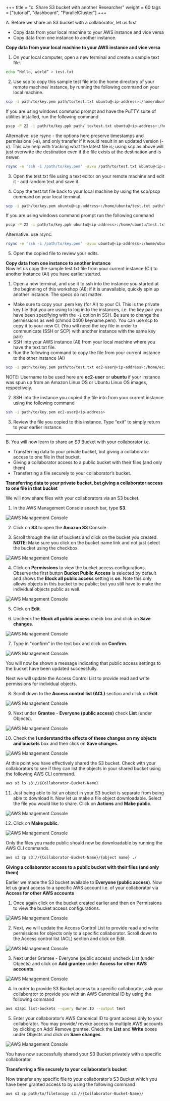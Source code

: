 +++
title = "c. Share S3 bucket with another Researcher"
weight = 60
tags = ["tutorial", "dashboard", "ParallelCluster"]
+++


A. Before we share an S3 bucket with a collaborator, let us first  
- Copy data from your local machine to your AWS instance and vice versa  
- Copy data from one instance to another instance.   

**Copy data from your local machine to your AWS instance and vice versa**
1.	On your local computer, open a new terminal and create a sample text file. 

```bash
echo “Hello, world” > test.txt
```
  
2.	Use scp to copy this sample test file into the home directory of your remote machine/ instance, by running the following command on your local machine. 
```bash
scp -i path/to/key.pem path/to/test.txt ubuntu@<ip-address>:/home/ubuntu/
```

If you are using windows command prompt and have the PuTTY suite of utilities installed, run the following command   
```bash
pscp -P 22 -i path/to/key.ppk path/	to/test.txt ubuntu@<ip-address>:/home/ubuntu/
```

Alternative: use rsync - the options here preserve timestamps and permissions (-a), and only transfer if it would result in an updated version (-u). This can help with tracking what the latest file is; using scp as above will just overwrite the destination even if the file exists at the destination and is newer.
```bash
rsync -e 'ssh -i /path/to/key.pem' -avxu /path/to/test.txt ubuntu@<ip-address>:/home/ubuntu/
```

3.	Open the test.txt file using a text editor on your remote machine and edit it - add random text and save it.

4.	Copy the test.txt file back to your local machine by using the scp/pscp command on your local terminal.

```bash
scp -i path/to/key.pem ubuntu@<ip-address>:/home/ubuntu/test.txt path/to/folder/localmachine
```
If you are using windows command prompt run the following command 
```bash
pscp -P 22 -i path/to/key.ppk ubuntu@<ip-address>:/home/ubuntu/test.txt path/to/folder/localmachine 
```

Alternative: use rsync:
```bash
rsync -e 'ssh -i /path/to/key.pem' -avux ubuntu@<ip-address>:/home/ubuntu/test.txt /path/to/folder/localmachine
```

5.	Open the copied file to review your edits.

**Copy data from one instance to another instance**  
Now let us copy the sample test.txt file from your current instance (CI) to another instance (AI) you have earlier started. 

1.	Open a new terminal, and use it to ssh into the instance you started at the beginning of this workshop (AI); if it is unavailable, quickly spin up another instance. The specs do not matter.

- Make sure to copy your .pem key (for AI) to your CI. This is the private key file that you are using to log in to the instances, i.e. the key pair you have been specifying with the `-i` option in SSH. Be sure to change the permissions as well (chmod 0400 keyname.pem). You can use scp to copy it to your new CI. (You will need the key file in order to communicate (SSH or SCP) with another instance with the same key pair)  
- SSH into your AWS instance (AI) from your local machine where you have the text.txt file.  
- Run the following command to copy the file from your current instance to the other instance (AI)
```bash
scp -i path/to/key.pem path/to/test.txt ec2-user@<ip-address>:/home/ec2-user/ 
```
NOTE: Username to be used here are **ec2-user** or **ubuntu** if your instance was spun up from an Amazon Linux OS or Ubuntu Linux OS images, respectively.

2.	SSH into the instance you copied the file into from your current instance using the following command

```bash
ssh -i path/to/key.pem ec2-user@<ip-address>
```

3.	Review the file you copied to this instance. Type “exit” to simply return to your earlier instance.

---
B. You will now learn to share an S3 Bucket with your collaborator i.e.  
- Transferring data to your private bucket, but giving a collaborator access to one file in that bucket.  
- Giving a collaborator access to a public bucket with their files (and only them)  
- Transferring a file securely to your collaborator’s bucket.  

**Transferring data to your private bucket, but giving a collaborator access to one file in that bucket**

We will now share files with your collaborators via an S3 bucket.  

1.	In the AWS Management Console search bar, type **S3**.

![AWS Management Console](/images/hpc-aws-parallelcluster-workshop/S3/S3Service.png)

2.	Click on **S3** to open the **Amazon S3** Console.  

3.	Scroll through the list of buckets and click on the bucket you created.  
**NOTE**: Make sure you click on the bucket name link and not just select the bucket using the checkbox.  

![AWS Management Console](/images/hpc-aws-parallelcluster-workshop/S3/S3SelectBucketLink.png)

4.	Click on **Permissions** to view the bucket access configurations.  
Observe the first button **Bucket Public Access** is selected by default and shows the **Block all public access** setting is **on**. Note this only allows objects in this bucket to be public; but you still have to make the individual objects public as well.

![AWS Management Console](/images/hpc-aws-parallelcluster-workshop/S3/S3BucketPermissions.png)

5.	Click on **Edit**.

6.	Uncheck the **Block all public access** check box and click on **Save changes**.  

![AWS Management Console](/images/hpc-aws-parallelcluster-workshop/S3/S3BucketPermissionsBucketPublic1.png)

7.	Type in "confirm" in the text box and click on **Confirm**.  

![AWS Management Console](/images/hpc-aws-parallelcluster-workshop/S3/S3BucketPermissionsBucketPublic2.png)

You will now be shown a message indicating that public access settings to the bucket have been updated successfully.

Next we will update the Access Control List to provide read and write permissions for individual objects.

8.	Scroll down to the **Access control list (ACL)** section and click on **Edit**.

![AWS Management Console](/images/hpc-aws-parallelcluster-workshop/S3/S3BucketPermissionsBucketPublic3.png)

9.	Next under **Grantee** - **Everyone (public access)** check **List** (under Objects).

![AWS Management Console](/images/hpc-aws-parallelcluster-workshop/S3/S3BucketPermissionsBucketPublic4.png)

10.	Check the **I understand the effects of these changes on my objects and buckets** box and then click on **Save changes**.

![AWS Management Console](/images/hpc-aws-parallelcluster-workshop/S3/S3BucketPermissionsBucketPublic5.png)

At this point you have effectively shared the S3 bucket. Check with your collaborators to see if they can list the objects in your shared bucket using the following AWS CLI command.

```bash
aws s3 ls s3://{Collaborator-Bucket-Name}
```

11.	Just being able to list an object in your S3 bucket is separate from being able to download it. Now let us make a file object downloadable. Select the file you would like to share. Click on **Actions** and **Make public**.

![AWS Management Console](/images/hpc-aws-parallelcluster-workshop/S3/S3BucketPermissionsBucketPublic6.png)

12.	Click on **Make public**.

![AWS Management Console](/images/hpc-aws-parallelcluster-workshop/S3/S3BucketPermissionsBucketPublic7.png)

Only the files you made public should now be downloadable by running the AWS CLI commands.

```bash
aws s3 cp s3://{Collaborator-Bucket-Name}/{object name} ./
```

**Giving a collaborator access to a public bucket with their files (and only them)**

Earlier we made the S3 bucket available to **Everyone (public access)**. Now let us grant access to a specific AWS account i.e. of your collaborator via **Access for other AWS accounts**

1.	Once again click on the bucket created earlier and then on Permissions to view the bucket access configurations. 

![AWS Management Console](/images/hpc-aws-parallelcluster-workshop/S3/S3BucketPermissionsObjectPrivate1.png)

2.	Next, we will update the Access Control List to provide read and write permissions for objects only to a specific collaborator. Scroll down to the Access control list (ACL) section and click on Edit.  

![AWS Management Console](/images/hpc-aws-parallelcluster-workshop/S3/S3BucketPermissionsObjectPrivate2.png)

3.	Next under Grantee - Everyone (public access) uncheck List (under Objects) and click on **Add grantee** under **Access for other AWS accounts**.  

![AWS Management Console](/images/hpc-aws-parallelcluster-workshop/S3/S3BucketPermissionsObjectPrivate3.png)

4.	In order to provide S3 Bucket access to a specific collaborator, ask your collaborator to provide you with an AWS Canonical ID by using the following command  

```bash
aws s3api list-buckets --query Owner.ID --output text
```

5.	Enter your collaborator’s AWS Canonical ID to grant access only to your collaborator. You may provide/ revoke access to multiple AWS accounts by clicking on Add/ Remove grantee. Check the **List** and **Write** boxes under Objects and click on **Save changes**.  

![AWS Management Console](/images/hpc-aws-parallelcluster-workshop/S3/S3BucketPermissionsObjectPrivate4.png)

You have now successfully shared your S3 Bucket privately with a specific collaborator.

**Transferring a file securely to your collaborator’s bucket**

Now transfer any specific file to your collaborator’s S3 Bucket which you have been granted access to by using the following command

```bash
aws s3 cp path/to/filetocopy s3://{Collaborator-Bucket-Name}/
```

